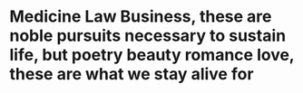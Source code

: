 # Medicine Law Business, these are noble pursuits necessary to sustain life, but poetry beauty romance love, these are what we stay alive for
